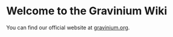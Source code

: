 # Welcome to the Gravinium Wiki

You can find our official website at [gravinium.org](https://gravinium.org).
